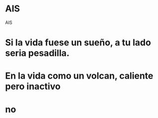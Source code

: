# AIS
AIS

# Si la vida fuese un sueño, a tu lado seria pesadilla.
# En la vida como un volcan, caliente pero inactivo
# no